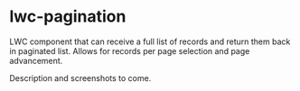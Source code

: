 # lwc-pagination
LWC component that can receive a full list of records and return them back in paginated list. Allows for records per page selection and page advancement.

Description and screenshots to come.

